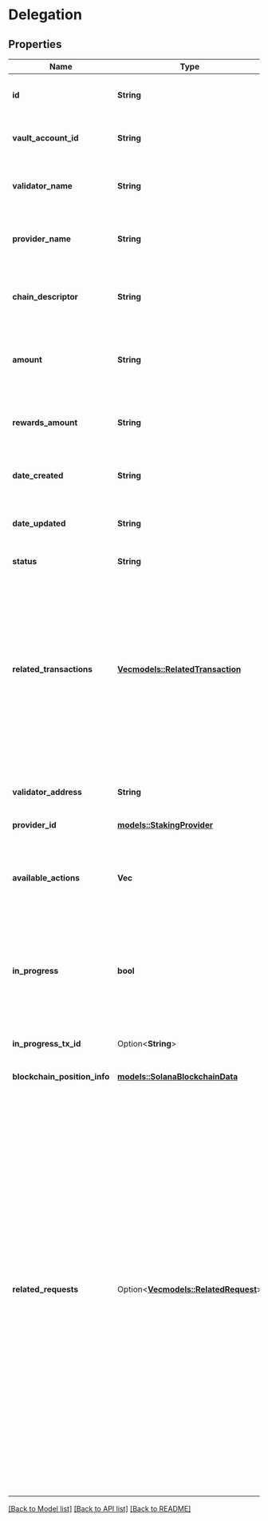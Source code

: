 # Delegation

## Properties

Name | Type | Description | Notes
------------ | ------------- | ------------- | -------------
**id** | **String** | The unique identifier of the staking position | 
**vault_account_id** | **String** | The source vault account to stake from | 
**validator_name** | **String** | The destination validator address name | 
**provider_name** | **String** | The destination validator provider name | 
**chain_descriptor** | **String** | The protocol identifier (e.g. \"ETH\"/ \"SOL\") to use | 
**amount** | **String** | Amount of tokens to stake, measured in the staked asset unit. | 
**rewards_amount** | **String** | The amount staked in the position, measured in the staked asset unit. | 
**date_created** | **String** | When was the request made (ISO Date). | 
**date_updated** | **String** | When has the position last changed (ISO Date). | 
**status** | **String** | The current status. | 
**related_transactions** | [**Vec<models::RelatedTransaction>**](RelatedTransaction.md) | An array of transaction objects related to this position. Each object includes a 'txId' representing the transaction ID and a 'completed' boolean indicating if the transaction was completed. | 
**validator_address** | **String** | The destination address of the staking transaction. | 
**provider_id** | [**models::StakingProvider**](StakingProvider.md) |  | 
**available_actions** | **Vec<String>** | An array of available actions that can be performed. for example, actions like \"unstake\" or \"withdraw\". | 
**in_progress** | **bool** | Indicates whether there is an ongoing action for this position (true if ongoing, false if not). | 
**in_progress_tx_id** | Option<**String**> | The transaction ID of the ongoing request | [optional]
**blockchain_position_info** | [**models::SolanaBlockchainData**](SolanaBlockchainData.md) |  | 
**related_requests** | Option<[**Vec<models::RelatedRequest>**](RelatedRequest.md)> | An array of partial unstake requests for this position, relevant only for the Lido provider. Each object includes the status of the unstake request, a boolean indicating whether the action is in progress, the amount of tokens to unstake, and the transaction ID of the request. With Lido, a position may have multiple partial unstake requests in different states. This field is optional and not applicable for other providers. | [optional]

[[Back to Model list]](../README.md#documentation-for-models) [[Back to API list]](../README.md#documentation-for-api-endpoints) [[Back to README]](../README.md)


